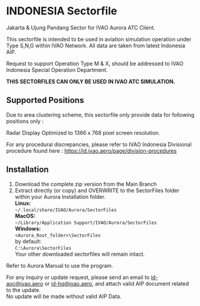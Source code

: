 # INDONESIA Sectorfile
Jakarta & Ujung Pandang Sector for IVAO Aurora ATC Client.

This sectorfile is intended to be used in aviation simulation operation under Type S,N,G within IVAO Network. All data are taken from latest Indonesia AIP.

Request to support Operation Type M & X, should be addressed to IVAO Indonesia Special Operation Department.

**THIS SECTORFILES CAN ONLY BE USED IN IVAO ATC SIMULATION.**

## Supported Positions

Due to area clustering scheme, this sectorfile only provide data for following positions only :

Radar Display Optimized to 1366 x 768 pixel screen resolution.

For any procedural discrepancies, please refer to IVAO Indonesia Divisional procedure found here : https://id.ivao.aero/page/division-procedures

## Installation

1. Download the complete zip version from the Main Branch
2. Extract directly (or copy) and OVERWRITE to the SectorFiles folder within your Aurora Installation folder.\
**Linux:**\
`~/.local/share/IVAO/Aurora/SectorFiles`\
**MacOS:**\
`~/Library/Application Support/IVAO/Aurora/SectorFiles`\
**Windows:**\
`<Aurora_Root_folder>\SectorFiles`\
by default:\
`C:\Aurora\SectorFiles`\
Your other downloaded sectorfiles will remain intact.

Refer to Aurora Manual to use the program.

For any inquiry or update request, please send an email to id-aoc@ivao.aero or id-hq@ivao.aero, and attach valid AIP document related to the update.\
No update will be made without valid AIP Data.

